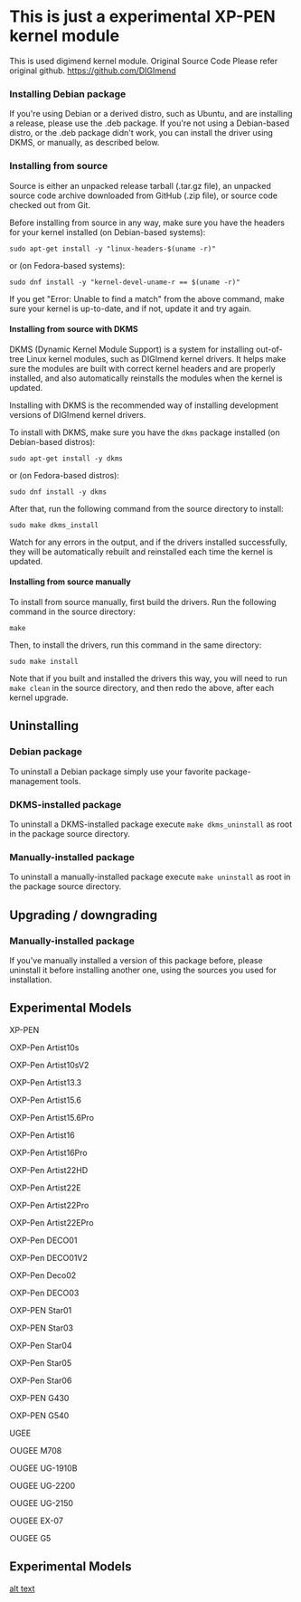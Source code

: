 # This is just a experimental XP-PEN kernel module
This is used digimend kernel module.
Original Source Code
Please refer original github.
https://github.com/DIGImend

### Installing Debian package ###

If you're using Debian or a derived distro, such as Ubuntu, and are installing
a release, please use the .deb package. If you're not using a Debian-based
distro, or the .deb package didn't work, you can install the driver using
DKMS, or manually, as described below.

### Installing from source ###

Source is either an unpacked release tarball (.tar.gz file), an unpacked
source code archive downloaded from GitHub (.zip file), or source code checked
out from Git.

Before installing from source in any way, make sure you have the headers for
your kernel installed (on Debian-based systems):

    sudo apt-get install -y "linux-headers-$(uname -r)"

or (on Fedora-based systems):

    sudo dnf install -y "kernel-devel-uname-r == $(uname -r)"

If you get "Error: Unable to find a match" from the above command, make sure
your kernel is up-to-date, and if not, update it and try again.

#### Installing from source with DKMS ####

DKMS (Dynamic Kernel Module Support) is a system for installing out-of-tree
Linux kernel modules, such as DIGImend kernel drivers. It helps make sure the
modules are built with correct kernel headers and are properly installed, and
also automatically reinstalls the modules when the kernel is updated.

Installing with DKMS is the recommended way of installing development versions
of DIGImend kernel drivers.

To install with DKMS, make sure you have the `dkms` package installed (on
Debian-based distros):

    sudo apt-get install -y dkms

or (on Fedora-based distros):

    sudo dnf install -y dkms

After that, run the following command from the source directory to install:

    sudo make dkms_install

Watch for any errors in the output, and if the drivers installed successfully,
they will be automatically rebuilt and reinstalled each time the kernel is
updated.

#### Installing from source manually ####

To install from source manually, first build the drivers. Run the following
command in the source directory:

    make

Then, to install the drivers, run this command in the same directory:

    sudo make install

Note that if you built and installed the drivers this way, you will need to
run `make clean` in the source directory, and then redo the above, after each
kernel upgrade.


Uninstalling
------------

### Debian package ###

To uninstall a Debian package simply use your favorite package-management
tools.

### DKMS-installed package ###

To uninstall a DKMS-installed package execute `make dkms_uninstall` as root in
the package source directory.

### Manually-installed package ###

To uninstall a manually-installed package execute `make uninstall` as root in
the package source directory.

Upgrading / downgrading
-----------------------

### Manually-installed package ###

If you've manually installed a version of this package before, please
uninstall it before installing another one, using the sources you used for
installation.


Experimental Models
-----------------------
XP-PEN

○XP-Pen Artist10s

○XP-Pen Artist10sV2

○XP-Pen Artist13.3

○XP-Pen Artist15.6

○XP-Pen Artist15.6Pro

○XP-Pen Artist16

○XP-Pen Artist16Pro

○XP-Pen Artist22HD

○XP-Pen Artist22E

○XP-Pen Artist22Pro

○XP-Pen Artist22EPro

○XP-Pen DECO01

○XP-Pen DECO01V2

○XP-Pen Deco02

○XP-Pen DECO03

○XP-PEN Star01

○XP-PEN Star03

○XP-Pen Star04

○XP-Pen Star05

○XP-Pen Star06

○XP-PEN G430

○XP-PEN G540

UGEE

○UGEE M708

○UGEE UG-1910B

○UGEE UG-2200

○UGEE UG-2150

○UGEE EX-07

○UGEE G5



Experimental Models
-----------------------
[alt text](https://github.com/megamuteki/images/blob/master/xppenexp/AzPainter.png)


